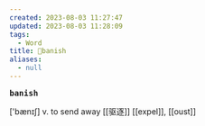 ```yaml
---
created: 2023-08-03 11:27:47
updated: 2023-08-03 11:28:09
tags:
  - Word
title: 📖banish
aliases:
  - null
---
```


<pre><strong>banish</strong></pre>
['bænɪʃ]
v. to send away [[驱逐]]
[[expel]], [[oust]]

